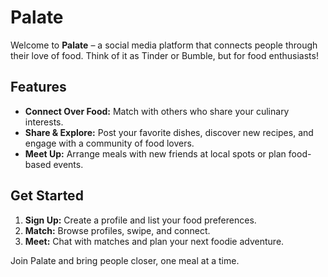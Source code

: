 # Palate

Welcome to **Palate** – a social media platform that connects people through their love of food. Think of it as Tinder or Bumble, but for food enthusiasts!

## Features

- **Connect Over Food:** Match with others who share your culinary interests.
- **Share & Explore:** Post your favorite dishes, discover new recipes, and engage with a community of food lovers.
- **Meet Up:** Arrange meals with new friends at local spots or plan food-based events.

## Get Started

1. **Sign Up:** Create a profile and list your food preferences.
2. **Match:** Browse profiles, swipe, and connect.
3. **Meet:** Chat with matches and plan your next foodie adventure.

Join Palate and bring people closer, one meal at a time.
